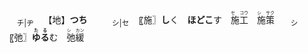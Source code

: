 <ruby><sub>　チ|ヂ　</sub><br>【地】</ruby>**つち**　　<ruby><sub>　シ|セ　</sub><br>〖施〗</ruby>**し**く　**ほどこ**す　<ruby>施工<rt>セ　コウ</rt></ruby>　<ruby>施策<rt>シ　サク</rt></ruby>　<ruby><sub>　シ　</sub><br>〖弛〗</ruby><ruby>**ゆる**<rt>**たる**</rt></ruby>む　<ruby>弛緩<rt>シ　カン</rt></ruby>



<!--他 拖 駞 池 灺 鍦 虵 也 忚 髢 杝 肔 馳 阤 絁 葹 箷 衪 暆 酏 匜 扡 崺 貤-->　<!--［迤］<sup>イ</sup><sub>**なな**め</sub>（迆）->


<!--<ruby>雪<rt>セツ</rt></ruby> <ruby><rt><ruby>**ゆき**　<br>**すす**ぐ</ruby></rt></ruby>-->
